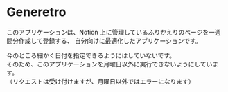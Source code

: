 # Generetro

このアプリケーションは、Notion 上に管理しているふりかえりのページを一週間分作成して登録する、
自分向けに最適化したアプリケーションです。

今のところ細かく日付を指定できるようにはしていないです。  
そのため、このアプリケーションを月曜日以外に実行できないようにしています。  
（リクエストは受け付けますが、月曜日以外ではエラーになります）
